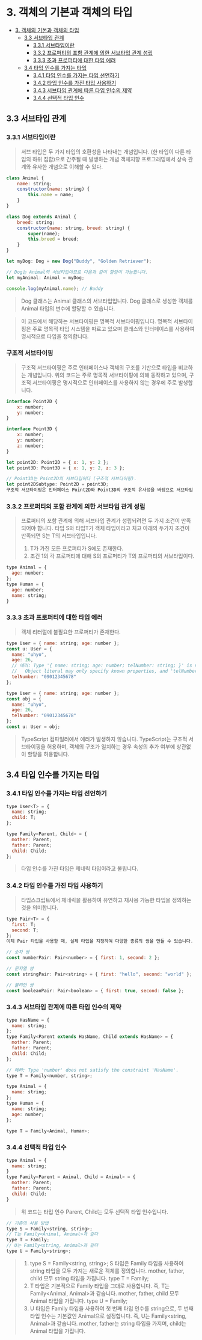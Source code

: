 # 3. 객체의 기본과 객체의 타입

- [3. 객체의 기본과 객체의 타입](#3-객체의-기본과-객체의-타입)
  - [3.3 서브타입 관계](#33-서브타입-관계)
    - [3.3.1 서브타입이란](#331-서브타입이란)
    - [3.3.2 프로퍼티의 포함 관계에 의한 서브타입 관계 성립](#332-프로퍼티의-포함-관계에-의한-서브타입-관계-성립)
    - [3.3.3 초과 프로퍼티에 대한 타입 에러](#333-초과-프로퍼티에-대한-타입-에러)
  - [3.4 타입 인수를 가지는 타입](#34-타입-인수를-가지는-타입)
    - [3.4.1 타입 인수를 가지는 타입 선언하기](#341-타입-인수를-가지는-타입-선언하기)
    - [3.4.2 타입 인수를 가진 타입 사용하기](#342-타입-인수를-가진-타입-사용하기)
    - [3.4.3 서브타입 관계에 따른 타입 인수의 제약](#343-서브타입-관계에-따른-타입-인수의-제약)
    - [3.4.4 선택적 타입 인수](#344-선택적-타입-인수)

## 3.3 서브타입 관계

### 3.3.1 서브타입이란

>서브 타입은 두 가지 타입의 호환성을 나타내는 개념입니다.
(한 타입이 다른 타입의 하위 집합)으로 간주될 때 발생하는 개념
객체지향 프로그래밍에서 상속 관계와 유사한 개념으로 이해할 수 있다.
```js
class Animal {
    name: string;
    constructor(name: string) {
        this.name = name;
    }
}

class Dog extends Animal {
    breed: string;
    constructor(name: string, breed: string) {
        super(name);
        this.breed = breed;
    }
}

let myDog: Dog = new Dog("Buddy", "Golden Retriever");

// Dog는 Animal의 서브타입이므로 다음과 같이 할당이 가능합니다.
let myAnimal: Animal = myDog;

console.log(myAnimal.name); // Buddy

```
> Dog 클래스는 Animal 클래스의 서브타입입니다. Dog 클래스로 생성한 객체를 Animal 타입의 변수에 할당할 수 있습니다. 

> 이 코드에서 해당하는 서브타이핑은 명목적 서브타이핑입니다. 명목적 서브타이핑은 주로 명목적 타입 시스템을 따르고 있으며 클래스와 인터페이스를 사용하여 명시적으로 타입을 정의합니다.

### 구조적 서브타이핑 
>구조적 서브타이핑은 주로 인터페이스나 객체의 구조를 기반으로 타입을 비교하는 개념입니다. 위의 코드는 주로 명목적 서브타이핑에 의해 동작하고 있으며, 구조적 서브타이핑은 명시적으로 인터페이스를 사용하지 않는 경우에 주로 발생합니다.
```js
interface Point2D {
    x: number;
    y: number;
}

interface Point3D {
    x: number;
    y: number;
    z: number;
}

let point2D: Point2D = { x: 1, y: 2 };
let point3D: Point3D = { x: 1, y: 2, z: 3 };

// Point3D는 Point2D의 서브타입이다 (구조적 서브타이핑).
let point2DSubtype: Point2D = point3D;
구조적 서브타이핑은 인터페이스 Point2D와 Point3D의 구조적 유사성을 바탕으로 서브타입 관계를 결정합니다.
```
### 3.3.2 프로퍼티의 포함 관계에 의한 서브타입 관계 성립
> 프로퍼티의 포함 관계에 의해 서브타입 관계가 성립되려면 두 가지 조건이 만족되어야 합니다. 타입 S와 타입T가 객체 타입이라고 치고 아래의 두가지 조건이 만족되면 S는 T의 서브타입입니다.
> 1. T가 가진 모든 프로퍼티가 S에도 존재한다.
> 2. 조건 1의 각 프로퍼티에 대해 S의 프로퍼티가 T의 프로퍼티의 서브타입이다.

```js
type Animal = {
  age: number;
};
type Human = {
  age: number;
  name: string;
}
```
### 3.3.3 초과 프로퍼티에 대한 타입 에러
> 객체 리터럴에 불필요한 프로퍼티가 존재한다.
```js
type User = { name: string; age: number };
const u: User = {
  name: "uhyo",
  age: 26,
  // 에러: Type '{ name: string; age: number; telNumber: string; }' is not assignable to type 'User'.
  //   Object literal may only specify known properties, and 'telNumber' does not exist in type 'User'.
  telNumber: "09012345678"
};
```
```js
type User = { name: string; age: number };
const obj = {
  name: "uhyo",
  age: 26,
  telNumber: "09012345678"
};
const u: User = obj;
```
>TypeScript 컴파일러에서 에러가 발생하지 않습니다. TypeScript는 구조적 서브타이핑을 허용하며, 객체의 구조가 일치하는 경우 속성의 추가 여부에 상관없이 할당을 허용합니다.
>
## 3.4 타입 인수를 가지는 타입

### 3.4.1 타입 인수를 가지는 타입 선언하기
```js
type User<T> = {
  name: string;
  child: T;
};
```

```js
type Family<Parent, Child> = {
  mother: Parent;
  father: Parent;
  child: Child;
};
```

> 타입 인수를 가진 타입은 제네릭 타입이라고 불립니다.
### 3.4.2 타입 인수를 가진 타입 사용하기
> 타입스크립트에서 제네릭을 활용하여 유연하고 재사용 가능한 타입을 정의하는 것을 의미합니다.
```js
type Pair<T> = {
  first: T;
  second: T;
};
이제 Pair 타입을 사용할 때, 실제 타입을 지정하여 다양한 종류의 쌍을 만들 수 있습니다.
```
```js
// 숫자 쌍
const numberPair: Pair<number> = { first: 1, second: 2 };

// 문자열 쌍
const stringPair: Pair<string> = { first: "hello", second: "world" };

// 불리언 쌍
const booleanPair: Pair<boolean> = { first: true, second: false };

```
### 3.4.3 서브타입 관계에 따른 타입 인수의 제약
```js
type HasName = {
  name: string;
};
type Family<Parent extends HasName, Child extends HasName> = {
  mother: Parent;
  father: Parent;
  child: Child;
};
```
```js
// 에러: Type 'number' does not satisfy the constraint 'HasName'.
type T = Family<number, string>;
```
```js
type Animal = {
  name: string;
};
type Human = {
  name: string;
  age: number;
};

type T = Family<Animal, Human>;
``` 
### 3.4.4 선택적 타입 인수
```js
type Animal = {
  name: string;
}
type Family<Parent = Animal, Child = Animal> = {
  mother: Parent;
  father: Parent;
  child: Child;
}
```
> 위 코드는 타입 인수 Parent, Child는 모두 선택적 타입 인수입니다.

```js
// 기존의 사용 방법
type S = Family<string, string>;
// T는 Family<Animal, Animal>과 같다
type T = Family;
// U는 Family<string, Animal>과 같다
type U = Family<string>;

```
>1. type S = Family<string, string>;
S 타입은 Family 타입을 사용하여 string 타입을 모두 가지는 새로운 객체를 정의합니다.
mother, father, child 모두 string 타입을 가집니다.
type T = Family;
>2. T 타입은 기본적으로 Family 타입을 그대로 사용합니다.
즉, T는 Family<Animal, Animal>과 같습니다.
mother, father, child 모두 Animal 타입을 가집니다.
type U = Family<string>;
>3. U 타입은 Family 타입을 사용하여 첫 번째 타입 인수를 string으로, 두 번째 타입 인수는 기본값인 Animal으로 설정합니다.
즉, U는 Family<string, Animal>과 같습니다.
mother, father는 string 타입을 가지며, child는 Animal 타입을 가집니다.
